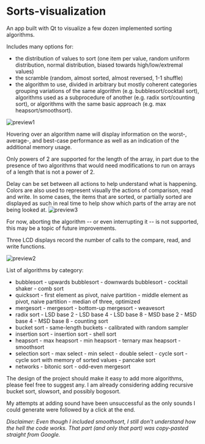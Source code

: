 # Sorts-visualization
An app built with Qt to visualize a few dozen implemented sorting algorithms.

Includes many options for:
* the distribution of values to sort (one item per value, random uniform distribution, normal distribution, biased towards high/low/extremal values)
* the scramble (random, almost sorted, almost reversed, 1-1 shuffle)
* the algorithm to use, divided in arbitrary but mostly coherent categories grouping variations of the same algorithm (e.g. bubblesort/cocktail sort), algorithms used as a subprocedure of another (e.g. radix sort/counting sort), or algorithms with the same basic approach (e.g. max heapsort/smoothsort).

![preview1](https://user-images.githubusercontent.com/58042063/69556308-cd33d200-0fa4-11ea-8d50-a9691932e909.png)

Hovering over an algorithm name will display information on the worst-, average-, and best-case performance as well as an indication of the additional memory usage.
 
Only powers of 2 are supported for the length of the array, in part due to the presence of two algorithms that would need modifications to run on arrays of a length that is not a power of 2.

Delay can be set between all actions to help understand what is happening.
Colors are also used to represent visually the actions of comparison, read and write. In some cases, the items that are sorted, or partially sorted are displayed as such in real time to help show which parts of the array are not being looked at.
![preview3](https://user-images.githubusercontent.com/58042063/69556984-12a4cf00-0fa6-11ea-8e35-a135c2b1bdc1.png)

For now, aborting the algorithm -- or even interrupting it -- is not supported, this may be a topic of future improvements.

Three LCD displays record the number of calls to the compare, read, and write functions.

![preview2](https://user-images.githubusercontent.com/58042063/69555822-12a3cf80-0fa4-11ea-9cb6-78d90981062c.png)

List of algorithms by category:
* bubblesort
         - upwards bubblesort
         - downwards bubblesort
         - cocktail shaker
         - comb sort
* quicksort
         - first element as pivot, naive partition
         - middle element as pivot, naive partition
         - median of three, optimized
* mergesort
         - mergesort
         - bottom-up mergesort
         - weavesort
* radix sort
         - LSD base 2
         - LSD base 4
         - LSD base 8
         - MSD base 2
         - MSD base 4
         - MSD base 8
         - counting sort
* bucket sort
         - same-length buckets
         - calibrated with random sampler
* insertion sort
         - insertion sort
         - shell sort
* heapsort
         - max heapsort
         - min heapsort
         - ternary max heapsort
         - smoothsort
* selection sort
         - max select
         - min select
         - double select
         - cycle sort
         - cycle sort with memory of sorted values
         - pancake sort
* networks
         - bitonic sort
         - odd-even mergesort

The design of the project should make it easy to add more algorithms, please feel free to suggest any.
I am already considering adding recursive bucket sort, slowsort, and possibly bogosort.

My attempts at adding sound have been unsuccessful as the only sounds I could generate were followed by a click at the end.


_Disclaimer:_
_Even though I included smoothsort, I still don't understand how the hell the code works. That part (and only that part) was copy-pasted straight from Google._
